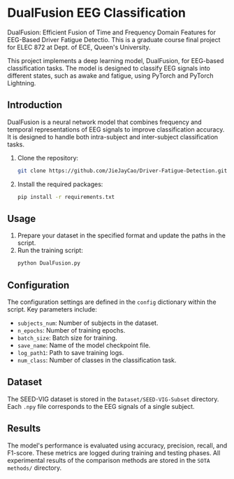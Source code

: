 # DualFusion EEG Classification
DualFusion: Efficient Fusion of Time and Frequency Domain Features for EEG-Based Driver Fatigue Detectio.
This is a graduate course final project for ELEC 872 at Dept. of ECE, Queen's University.

This project implements a deep learning model, DualFusion, for EEG-based classification tasks. The model is designed to classify EEG signals into different states, such as awake and fatigue, using PyTorch and PyTorch Lightning.

## Introduction

DualFusion is a neural network model that combines frequency and temporal representations of EEG signals to improve classification accuracy. It is designed to handle both intra-subject and inter-subject classification tasks.

1. Clone the repository:
   ```bash
   git clone https://github.com/JieJayCao/Driver-Fatigue-Detection.git
   ```
2. Install the required packages:
   ```bash
   pip install -r requirements.txt
   ```

## Usage

1. Prepare your dataset in the specified format and update the paths in the script.
2. Run the training script:
   ```bash
   python DualFusion.py
   ```


## Configuration

The configuration settings are defined in the `config` dictionary within the script. Key parameters include:


- `subjects_num`: Number of subjects in the dataset.
- `n_epochs`: Number of training epochs.
- `batch_size`: Batch size for training.
- `save_name`: Name of the model checkpoint file.
- `log_path1`: Path to save training logs.
- `num_class`: Number of classes in the classification task.


## Dataset

The SEED-VIG dataset is stored in the `Dataset/SEED-VIG-Subset` directory. Each `.npy` file corresponds to the EEG signals of a single subject.


## Results

The model's performance is evaluated using accuracy, precision, recall, and F1-score. These metrics are logged during training and testing phases. All experimental results of the comparison methods are stored in the `SOTA methods/` directory.
